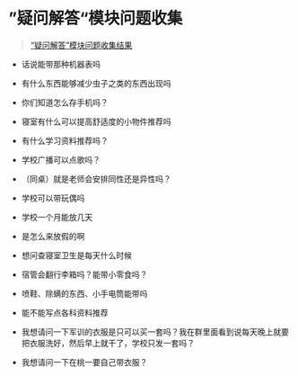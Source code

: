 # ”疑问解答“模块问题收集

> [“疑问解答”模块问题收集结果](https://docs.qq.com/sheet/DUVdsSmJjc2xrTmFa?tab=ss_5u2oql&viewId=fv1)

- 话说能带那种机器表吗

- 有什么东西能够减少虫子之类的东西出现吗

- 你们知道怎么存手机吗？

- 寝室有什么可以提高舒适度的小物件推荐吗

- 有什么学习资料推荐吗？

- 学校广播可以点歌吗？

- （同桌）就是老师会安排同性还是异性吗？

- 学校可以带玩偶吗

- 学校一个月能放几天

- 是怎么来放假的啊

- 想问查寝室卫生是每天什么时候

- 宿管会翻行李箱吗？能带小零食吗？

- 喷鞋、除螨的东西、小手电筒能带吗

- 能不能写点各科资料推荐

- 我想请问一下军训的衣服是只可以买一套吗？我在群里面看到说每天晚上就要把衣服洗好，然后早上就干了，学校只发一套吗？

- 我想请问一下在桃一要自己带衣服？